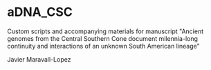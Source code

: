 # aDNA_CSC
Custom scripts and accompanying materials for manuscript "Ancient genomes from the Central Southern Cone document milennia-long continuity and interactions of an unknown South American lineage" 

Javier Maravall-Lopez
